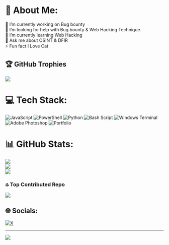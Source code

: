# 💫 About Me:
🔭 I’m currently working on Bug bounty<br>🤝 I’m looking for help with Bug bounty & Web Hacking Technique.<br>🌱 I’m currently learning Web Hacking<br>💬 Ask me about OSINT & DFIR<br>⚡ Fun fact I Love Cat


## 🏆 GitHub Trophies
![](https://github-profile-trophy.vercel.app/?username=oneonlyzero&theme=radical&no-frame=false&no-bg=true&margin-w=4)

# 💻 Tech Stack:
![JavaScript](https://img.shields.io/badge/javascript-%23323330.svg?style=for-the-badge&logo=javascript&logoColor=%23F7DF1E) ![PowerShell](https://img.shields.io/badge/PowerShell-%235391FE.svg?style=for-the-badge&logo=powershell&logoColor=white) ![Python](https://img.shields.io/badge/python-3670A0?style=for-the-badge&logo=python&logoColor=ffdd54) ![Bash Script](https://img.shields.io/badge/bash_script-%23121011.svg?style=for-the-badge&logo=gnu-bash&logoColor=white) ![Windows Terminal](https://img.shields.io/badge/Windows%20Terminal-%234D4D4D.svg?style=for-the-badge&logo=windows-terminal&logoColor=white) ![Adobe Photoshop](https://img.shields.io/badge/adobe%20photoshop-%2331A8FF.svg?style=for-the-badge&logo=adobe%20photoshop&logoColor=white) ![Portfolio](https://img.shields.io/badge/Portfolio-%23000000.svg?style=for-the-badge&logo=firefox&logoColor=#FF7139)
# 📊 GitHub Stats:
![](https://github-readme-stats.vercel.app/api?username=oneonlyzero&theme=codeSTACKr&hide_border=false&include_all_commits=true&count_private=false)<br/>
![](https://github-readme-streak-stats.herokuapp.com/?user=oneonlyzero&theme=codeSTACKr&hide_border=false)<br/>
![](https://github-readme-stats.vercel.app/api/top-langs/?username=oneonlyzero&theme=codeSTACKr&hide_border=false&include_all_commits=true&count_private=false&layout=compact)

### 🔝 Top Contributed Repo
![](https://github-contributor-stats.vercel.app/api?username=oneonlyzero&limit=5&theme=radical&combine_all_yearly_contributions=true)

## 🌐 Socials:
[![X](https://img.shields.io/badge/X-black.svg?logo=X&logoColor=white)](https://x.com/oneonlyzero) 

---
[![](https://visitcount.itsvg.in/api?id=oneonlyzero&icon=2&color=1)](https://visitcount.itsvg.in)

<!-- Proudly created with GPRM ( https://gprm.itsvg.in ) -->
